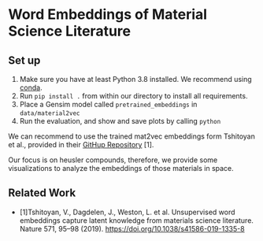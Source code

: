 # Word Embeddings of Material Science Literature

## Set up 
1. Make sure you have at least Python 3.8 installed. We recommend using [conda](https://conda.io). 
2. Run `pip install .` from within our directory to install all requirements. 
3. Place a Gensim model called `pretrained_embeddings` in `data/material2vec`
4. Run the evaluation, and show and save plots by calling `python `

We can recommend to use the trained mat2vec embeddings form Tshitoyan et al., provided in 
their [GitHup Repository](https://github.com/materialsintelligence/mat2vec) [1].

Our focus is on heusler compounds, therefore, we provide some visualizations to analyze the embeddings of those 
materials in space. 

## Related Work
* [1]Tshitoyan, V., Dagdelen, J., Weston, L. et al. Unsupervised word embeddings capture latent knowledge from materials science literature. Nature 571, 95–98 (2019). https://doi.org/10.1038/s41586-019-1335-8